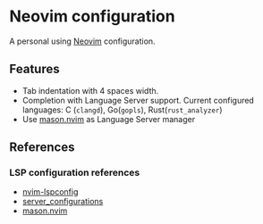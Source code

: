# Neovim configuration

A personal using [Neovim](https://neovim.io/) configuration.


## Features

* Tab indentation with 4 spaces width.
* Completion with Language Server support. Current configured languages: C (`clangd`), Go(`gopls`), Rust(`rust_analyzer`)
* Use [mason.nvim](https://github.com/williamboman/mason.nvim) as Language Server manager

## References

### LSP configuration references

* [nvim-lspconfig](https://github.com/neovim/nvim-lspconfig)
* [server_configurations](https://github.com/neovim/nvim-lspconfig/blob/master/doc/server_configurations.md)
* [mason.nvim](https://github.com/williamboman/mason.nvim)
